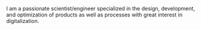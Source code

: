 I am a passionate scientist/engineer specialized in the design, development, and optimization of products as well as processes with great interest in digitalization.

<!---
gtancev/gtancev is a ✨ special ✨ repository because its `README.md` (this file) appears on your GitHub profile.
You can click the Preview link to take a look at your changes.
--->
